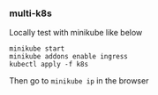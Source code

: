 ### multi-k8s

Locally test with minikube like below
```
minikube start
minikube addons enable ingress
kubectl apply -f k8s
```
Then go to `minikube ip` in the browser